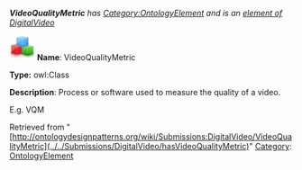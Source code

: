 ___VideoQualityMetric__ has [Category:OntologyElement](../../Category/OntologyElement "Category:OntologyElement") and is an [element of](../../Property/ElementOf "Property:ElementOf") [DigitalVideo](../../Submissions/DigitalVideo "Submissions:DigitalVideo")_


  




[![Class](../../images/thumb/2/27/Class.gif/45px-Class.gif)](../../Image/Class.gif "Class")
__Name__: VideoQualityMetric 


__Type:__ owl:Class 


__Description__: Process or software used to measure the quality of a video. 


E.g. VQM





Retrieved from "[http://ontologydesignpatterns.org/wiki/Submissions:DigitalVideo/VideoQualityMetric](../../Submissions/DigitalVideo/hasVideoQualityMetric)"
 [Category](http://ontologydesignpatterns.org/wiki/Special:Categories "Special:Categories"): [OntologyElement](../../Category/OntologyElement "Category:OntologyElement")